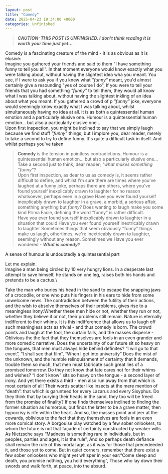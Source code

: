 ```yaml
---
layout: post
title: "Comedy"
date: 2025-04-23 19:34:00 +0000
categories: Unfinished
---
```

> ***CAUTION: THIS POST IS UNFINISHED. I don't think reading it is worth your time just yet...***

Comedy is a fascinating creature of the mind - it is as obvious as it is elusive:\
Imagine you gathered your friends and said to them "I have something funny to tell you all". In that moment everyone would know exactly what you were talking about, without having the slightest idea wha you meant.
You see, if I were to ask you if you knew what *"funny"* meant, you'd almost certainly give a resounding "yes of course I do", 
If you were to tell your friends that you had something *"funny"* to tell them, they would all know what I was talking about, without having the slightest inkling of an idea about what you meant.
If you gathered a crowd of p  *"funny"* joke, everyone would seemingly know exactly what I was talking about, whilst simultaneously having no idea at all.
it is as both a quintessential human emotion and a particularly elusive one.
Humour is a quintessential human emotion... but also a particularly elusive one...\
Upon first inspection, you might be inclined to say that we simply laugh because we find stuff *"funny"* things, but I implore you, dear reader, merely to take a second to try to define funny. It's quite a difficult task in itself. And whilst perhaps you've taken


> **Comedy** is the tension in pointless contradictions.
Humour is a quintessential human emotion... but also a particularly elusive one...\
Take a second just to think, dear reader; *"what makes something "funny"?*\
Upon first inspection, as dear to us as comedy is, it seems rather difficult to define, and whilst I'm sure there are times where you've laughed at a funny joke, perhaps there are others, where you've found yourself inexplicably drawn to laughter for no reason whatsoever, perhaps even in a grave
Have you ever found yourself inexplicably drawn to laughter in a grave, a morbid, a serious affair, something anything but *funny*? Does wanting to laugh make you some kind
Prima Facie, defining the word "funny" is rather difficult.\
Have you ever found yourself inexplicably drawn to laughter in a situation that could
Have you ever found yourself inextricably drawn to laughter 
Sometimes things that seem obviously "funny" things make us laugh, othertimes, we're inextricably drawn to laughter, seemingly without any reason.
Sometimes we 
Have you ever wondered - ***What is comedy?***


A sense of humour is undoubtedly a quintessential part 



Let me explain.\
Imagine a man being circled by 10 very hungry lions. In a desperate last attempt to save himself, he stands on one leg, raises both his hands and pretends to be a cactus.\

Take the man who buries his head in the sand to escape the snapping jaws of a crocodile, or one who puts his fingers in his ears to hide from some unwelcome news.
The contradiction between the futility of their actions, and the wish to absolve themselves of their problems, gives rise to a meaningless irony:Whether these men hide or not, whether they run or not, whether they believe it or not, their problems still remain.
Nature is eternally indifferent to their whims.
It is this indifference that allows us to laugh off such meaningless acts as trivial - and thus comedy is born.
The crowd points and laugh at the fool, the curtain falls, and the masses disperse - 
Oblivious the the fact that they themselves are fools in an even grander and more comedic narrative.
Does the uncertainty of our future sit so heavy on the tongues, that men must always hide behind definites?
“I will go to that event”, “I shall see that film”, “When I get into university”
Does the mist of the unknown, and the humble relinquishment of certainty that it demands, trouble them so much, that men must fabricate such great lies of a promised tomorrow.
Do they not know that fate cares not for their whims and wishes?
“I don’t know” sits so heavy on the tongue - a second layer of irony.
And yet there exists a third - men also run away from that which is most certain of all!
Their words scatter like insects at the mere mention of “death”: that which is garunteed for every Lazarus and every Sisyphus.
Do they think that by burying their heads in the sand, they too will be freed from the promise of finality?
If one finds themselves inclined to finding the former situation as humorous, but finds the latter to be a grave matter, then hypocrisy is rife within the heart.
And so, the masses point and jeer at the cowards, oblivious to the fact that they themselves are fools in an even more comical story.
A borgouise play watched by a few sober onlookers, to whom the future is not that façade of certainty constructed by weaker wills.
As Nietzsche says “Madness is something rare in individuals, but in peoples, parties and ages, it is the rule”,
And so perhaps death defiance shall remain the rule of this mortal age, as it was for those that precedeeded it, and those yet to come.
But in quiet corners, remember that there exist a few sober onlookers who might yet whisper in your ear:“Come sleep and death, you promise nothing, you hold everything”,
Those who lay down their swords and walk forth, at peace, into the absurd.
